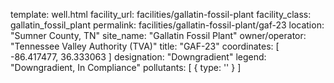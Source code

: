template: well.html
facility_url: facilities/gallatin-fossil-plant
facility_class: gallatin_fossil_plant
permalink: facilities/gallatin-fossil-plant/gaf-23
location: "Sumner County, TN"
site_name: "Gallatin Fossil Plant"
owner/operator: "Tennessee Valley Authority (TVA)"
title: "GAF-23"
coordinates: [
  -86.417477,
  36.333063
]
designation: "Downgradient"
legend: "Downgradient, In Compliance"
pollutants: [
  {
    type: ''
  }
]

